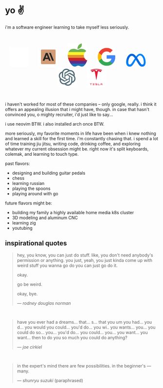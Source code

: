 # yo ✌️

i'm a software engineer learning to take myself less seriously.

<br/>
<p align="center">
  <a href="https://youtu.be/xvFZjo5PgG0?si=avvPuUwa6PGxX3tg?autoplay=1"><img src="assets/andrewjmcgehee.webp" height="auto" width="64"/></a>&emsp;&emsp;
  <a href="https://youtu.be/xvFZjo5PgG0?si=avvPuUwa6PGxX3tg?autoplay=1"><img src="assets/claude.png" height="auto" width="64"/></a>&emsp;&emsp;
  <a href="https://youtu.be/xvFZjo5PgG0?si=avvPuUwa6PGxX3tg?autoplay=1"><img src="assets/apple.png" height="auto" width="64"/></a>&emsp;&emsp;
  <a href="https://youtu.be/xvFZjo5PgG0?si=avvPuUwa6PGxX3tg?autoplay=1"><img src="assets/google.png" height="auto" width="64"/></a>&emsp;&emsp;
  <a href="https://youtu.be/xvFZjo5PgG0?si=avvPuUwa6PGxX3tg?autoplay=1"><img src="assets/meta.png" height="auto" width="64"/></a>&emsp;&emsp;
  <a href="https://youtu.be/xvFZjo5PgG0?si=avvPuUwa6PGxX3tg?autoplay=1"><img src="assets/openai.png" height="auto" width="64" /></a>&emsp;&emsp;
  <a href="https://youtu.be/xvFZjo5PgG0?si=avvPuUwa6PGxX3tg?autoplay=1"><img src="assets/tesla.png" height="auto" width="64" /></a>
</p>
<br/>

i haven't worked for most of these companies – only google, really. i think it offers an appealing illusion that i might have, though. 
in case that hasn't convinced you, o mighty recruiter, i'd just like to say...

i use neovim BTW. i also installed arch once BTW.


more seriously, my favorite moments in life have been when i knew nothing and learned a skill for the first time.
i'm constantly chasing that. i spend a lot of time training jiu jitsu, writing code, drinking
coffee, and exploring whatever my current obsession might be. right now it's split keyboards, colemak,
and learning to touch type.

past flavors:
- designing and building guitar pedals
- chess
- learning russian
- playing the spoons
- playing around with go

future flavors might be:
- building my family a highly available home media k8s cluster
- 3D modeling and aluminum CNC
- learning zig
- youtubing

## inspirational quotes

> hey, you know, you can just do stuff. like, you don't need anybody's permission or anything. you
> just, yeah, you just kinda come up with weird stuff you wanna go do you can just go do it.
> 
> okay. 
>
> go be weird.
>
> okay, bye.
> 
> &mdash; _rodney douglas norman_

<br/>

> have you ever had a dreams... that... s... that you um you had... you d... you would you could...
> you'd do... you wi.. you wants... you... you could do so... you... you'd do... you could... you...
> you want... you want... then to do you so much you could do anything?
> 
> &mdash; _joe cirkiel_

<br/>

> in the expert's mind there are few possibilities. in the beginner's &mdash; many.
> 
> &mdash; _shunryu suzuki_ (paraphrased)

